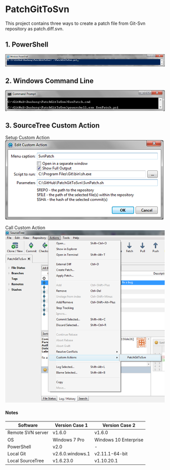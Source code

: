 # PatchGitToSvn

This project contains three ways to create a patch file from Git-Svn repository as patch.diff.svn.

## 1. PowerShell
![Image Run SvnPatch.ps1](/img/SvnPatchPs1.png)

## 2. Windows Command Line
![Image Run SvnPatch.cmd](/img/SvnPatchCmd.png)

## 3. SourceTree Custom Action
Setup Custom Action <br />
![Image Setup Custom Action](/img/SourceTreeSetupCustomAction.png)

Call Custom Action <br />
![Image Call Custom Action](/img/SourceTreeCallCustomAction.png)

#### Notes
Software|Version Case 1|Version Case 2
--------|--------------|--------------
Remote SVN server|v1.6.0|v1.6.0
OS|Windows 7 Pro|Windows 10 Enterprise
PowerShell|v2.0|-
Local Git|v2.6.0.windows.1|v2.11.1-64-bit
Local SourceTree|v1.6.23.0|v1.10.20.1
